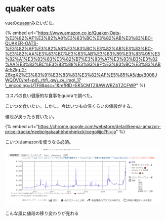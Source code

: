 # quaker oats

vueの[quasar](https://quasar.dev/)みたいだな。

{% embed url="https://www.amazon.co.jp/Quaker-Oats-%E3%82%AF%E3%82%A8%E3%83%BC%E3%82%AB%E3%83%BC-QUAKER-OATS-%E3%82%AF%E3%82%A8%E3%83%BC%E3%82%AB%E3%83%BC-%E3%82%AA%E3%83%BC%E3%83%AB%E3%83%89%E3%83%95%E3%82%A1%E3%83%83%E3%82%B7%E3%83%A7%E3%83%B3%E3%82%AA%E3%83%BC%E3%83%88%E3%83%9F%E3%83%BC%E3%83%AB4-52kg-2-26kgX2%E3%83%91%E3%83%83%E3%82%AF%E5%85%A5/dp/B006JWQOVC/ref=pd\_rhf\_gw\_p\_img\_1?\_encoding=UTF8&psc=1&refRID=EK5CMTZ9AWWRZ4TZCFWP" %}

コスパの良い健康的な食事をquoraで調べた。

こいつを食いたい。しかし、今はいつもの倍くらいの値段がする。

値段が戻ったら買いたい。

{% embed url="https://chrome.google.com/webstore/detail/keepa-amazon-price-tracke/neebplgakaahbhdphmkckjjcegoiijjo?hl=ja" %}

こいつはamazonを使うなら必須。

![](../.gitbook/assets/image%20%282%29.png)

こんな風に値段の移り変わりが見れる

